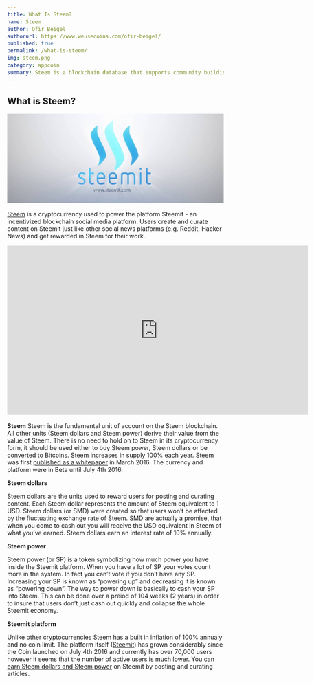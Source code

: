 ```yaml
---
title: What Is Steem?
name: Steem
author: Ofir Beigel
authorurl: https://www.weusecoins.com/ofir-beigel/
published: true
permalink: /what-is-steem/
img: steem.png
category: appcoin
summary: Steem is a blockchain database that supports community building and social interaction with cryptocurrency rewards.
---
```


## What is Steem?

<img src="/images/steem_logo.jpg" alt="Steem Logo">

<a href="http://steem.io/">Steem</a> is a cryptocurrency used to power the platform Steemit - an incentivized blockchain social media platform. 
Users create and curate content on Steemit just like other social news platforms (e.g. Reddit, Hacker News) and get rewarded in Steem for their work.

<center><iframe width="700" height="394" src="https://www.youtube.com/embed/xZmpCAqD7hs" frameborder="0" allowfullscreen></iframe></center>

**Steem**
Steem is the fundamental unit of account on the Steem blockchain.  
All other units (Steem dollars and Steem power) derive their value from the value of Steem. 
There is no need to hold on to Steem in its cryptocurrency form, it should be used either to buy Steem power, Steem dollars or be converted to Bitcoins.
Steem increases in supply 100% each year. Steem was first <a href="https://steem.io/SteemWhitePaper.pdf">published as a whitepaper</a> in March 2016. 
The currency and platform were in Beta until July 4th 2016.


**Steem dollars**

Steem dollars are the units used to reward users for posting and curating content. 
Each Steem dollar represents the amount of Steem equivalent to 1 USD. 
Steem dollars (or SMD) were created so that users won’t be affected by the fluctuating exchange rate of Steem. 
SMD are actually a promise, that when you come to cash out you will receive the USD equivalent in Steem of what you’ve earned. 
Steem dollars earn an interest rate of 10% annually.

**Steem power**

Steem power (or SP) is a token symbolizing how much power you have inside the Steemit platform. 
When you have a lot of SP your votes count more in the system. In fact you can’t vote if you don’t have any SP. 
Increasing your SP is known as “powering up” and decreasing it is known as “powering down”. 
The way to power down is basically to cash your SP into Steem. 
This can be done over a preiod of 104 weeks (2 years) in order to insure that users don’t just cash out quickly and collapse the whole Steemit economy. 

**Steemit platform**

Unlike other cryptocurrencies Steem has a built in inflation of 100% annualy and no coin limit. 
The platform itself (<a href="https://steemit.com">Steemit</a>) has grown considerably since the Coin launched on July 4th 2016 and currently has over 70,000 users however it seems that the number of active users <a href="https://steemit.com/steem-stats/@mata/steem-stats-total-vs-active-accounts">is much lower</a>.
You can <a href="https://99bitcoins.com/making-money-with-steemit-steem-dollars-and-steem-power-explained/">earn Steem dollars and Steem power<a/> on Steemit by posting and curating articles.
